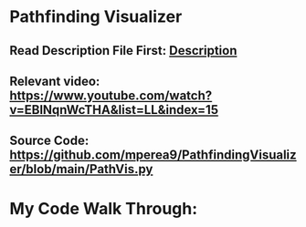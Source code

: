 # Pathfinding Visualizer

## Read Description File First: [Description](https://github.com/mperea9/PathfindingVisualizer/blob/main/Description-Of-Algorithm.md)

## Relevant video: https://www.youtube.com/watch?v=EBlNqnWcTHA&list=LL&index=15

## Source Code: https://github.com/mperea9/PathfindingVisualizer/blob/main/PathVis.py

# My Code Walk Through:

